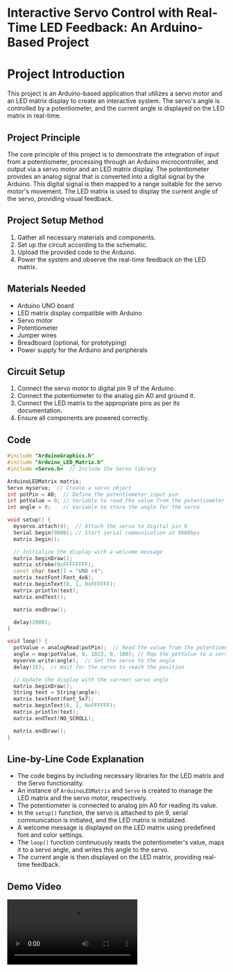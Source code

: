 # Interactive Servo Control with Real-Time LED Feedback: An Arduino-Based Project

# **Project Introduction**

This project is an Arduino-based application that utilizes a servo motor and an LED matrix display to create an interactive system. The servo's angle is controlled by a potentiometer, and the current angle is displayed on the LED matrix in real-time.

## **Project Principle**

The core principle of this project is to demonstrate the integration of input from a potentiometer, processing through an Arduino microcontroller, and output via a servo motor and an LED matrix display. The potentiometer provides an analog signal that is converted into a digital signal by the Arduino. This digital signal is then mapped to a range suitable for the servo motor's movement. The LED matrix is used to display the current angle of the servo, providing visual feedback.

## **Project Setup Method**

1. Gather all necessary materials and components.
2. Set up the circuit according to the schematic.
3. Upload the provided code to the Arduino.
4. Power the system and observe the real-time feedback on the LED matrix.

## **Materials Needed**

- Arduino UNO board
- LED matrix display compatible with Arduino
- Servo motor
- Potentiometer
- Jumper wires
- Breadboard (optional, for prototyping)
- Power supply for the Arduino and peripherals

## **Circuit Setup**

1. Connect the servo motor to digital pin 9 of the Arduino.
2. Connect the potentiometer to the analog pin A0 and ground it.
3. Connect the LED matrix to the appropriate pins as per its documentation.
4. Ensure all components are powered correctly.

## **Code**

```cpp
#include "ArduinoGraphics.h"
#include "Arduino_LED_Matrix.h"
#include <Servo.h>  // Include the Servo library

ArduinoLEDMatrix matrix;
Servo myservo;  // Create a servo object
int potPin = A0;  // Define the potentiometer input pin
int potValue = 0; // Variable to read the value from the potentiometer
int angle = 0;    // Variable to store the angle for the servo

void setup() {
  myservo.attach(9);  // Attach the servo to digital pin 9
  Serial.begin(9600); // Start serial communication at 9600bps
  matrix.begin(); 

  // Initialize the display with a welcome message
  matrix.beginDraw();
  matrix.stroke(0xFFFFFFFF);
  const char text[] = "UNO r4";
  matrix.textFont(Font_4x6);
  matrix.beginText(0, 1, 0xFFFFFF);
  matrix.println(text);
  matrix.endText();

  matrix.endDraw();

  delay(2000);
}

void loop() {
  potValue = analogRead(potPin);  // Read the value from the potentiometer (0-1023)
  angle = map(potValue, 0, 1023, 0, 180); // Map the potValue to a servo angle (0-180)
  myservo.write(angle);  // Set the servo to the angle
  delay(15);  // Wait for the servo to reach the position

  // Update the display with the current servo angle
  matrix.beginDraw();
  String text = String(angle);
  matrix.textFont(Font_5x7);
  matrix.beginText(0, 1, 0xFFFFFF);
  matrix.println(text);
  matrix.endText(NO_SCROLL);

  matrix.endDraw();
}
```

## **Line-by-Line Code Explanation**

- The code begins by including necessary libraries for the LED matrix and the Servo functionality.
- An instance of `ArduinoLEDMatrix` and `Servo` is created to manage the LED matrix and the servo motor, respectively.
- The potentiometer is connected to analog pin A0 for reading its value.
- In the `setup()` function, the servo is attached to pin 9, serial communication is initiated, and the LED matrix is initialized.
- A welcome message is displayed on the LED matrix using predefined font and color settings.
- The `loop()` function continuously reads the potentiometer's value, maps it to a servo angle, and writes this angle to the servo.
- The current angle is then displayed on the LED matrix, providing real-time feedback.

## **Demo Video** 
![type:video](../imgs/matrix_servo.mp4)


